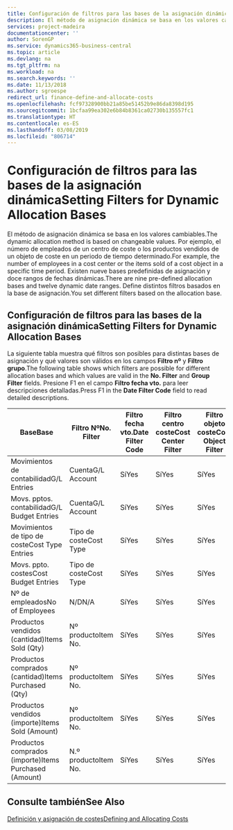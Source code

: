 ```yaml
---
title: Configuración de filtros para las bases de la asignación dinámica | Documentos de Microsoft
description: El método de asignación dinámica se basa en los valores cambiables. Por ejemplo, el número de empleados de un centro de coste o los productos vendidos de un objeto de coste en un periodo de tiempo determinado. Existen nueve bases predefinidas de asignación y doce rangos de fechas dinámicas. Define distintos filtros basados en la base de asignación.
services: project-madeira
documentationcenter: ''
author: SorenGP
ms.service: dynamics365-business-central
ms.topic: article
ms.devlang: na
ms.tgt_pltfrm: na
ms.workload: na
ms.search.keywords: ''
ms.date: 11/13/2018
ms.author: sgroespe
redirect_url: finance-define-and-allocate-costs
ms.openlocfilehash: fcf97328900bb21a85be51452b9e86da8398d195
ms.sourcegitcommit: 1bcfaa99ea302e6b84b8361ca02730b135557fc1
ms.translationtype: HT
ms.contentlocale: es-ES
ms.lasthandoff: 03/08/2019
ms.locfileid: "806714"
---
```

# <a name="setting-filters-for-dynamic-allocation-bases"></a><span data-ttu-id="158f0-106">Configuración de filtros para las bases de la asignación dinámica</span><span class="sxs-lookup"><span data-stu-id="158f0-106">Setting Filters for Dynamic Allocation Bases</span></span>
<span data-ttu-id="158f0-107">El método de asignación dinámica se basa en los valores cambiables.</span><span class="sxs-lookup"><span data-stu-id="158f0-107">The dynamic allocation method is based on changeable values.</span></span> <span data-ttu-id="158f0-108">Por ejemplo, el número de empleados de un centro de coste o los productos vendidos de un objeto de coste en un periodo de tiempo determinado.</span><span class="sxs-lookup"><span data-stu-id="158f0-108">For example, the number of employees in a cost center or the items sold of a cost object in a specific time period.</span></span> <span data-ttu-id="158f0-109">Existen nueve bases predefinidas de asignación y doce rangos de fechas dinámicas.</span><span class="sxs-lookup"><span data-stu-id="158f0-109">There are nine pre-defined allocation bases and twelve dynamic date ranges.</span></span> <span data-ttu-id="158f0-110">Define distintos filtros basados en la base de asignación.</span><span class="sxs-lookup"><span data-stu-id="158f0-110">You set different filters based on the allocation base.</span></span>  

## <a name="setting-filters-for-dynamic-allocation-bases"></a><span data-ttu-id="158f0-111">Configuración de filtros para las bases de la asignación dinámica</span><span class="sxs-lookup"><span data-stu-id="158f0-111">Setting Filters for Dynamic Allocation Bases</span></span>  
 <span data-ttu-id="158f0-112">La siguiente tabla muestra qué filtros son posibles para distintas bases de asignación y qué valores son válidos en los campos **Filtro nº** y **Filtro grupo**.</span><span class="sxs-lookup"><span data-stu-id="158f0-112">The following table shows which filters are possible for different allocation bases and which values are valid in the **No. Filter** and **Group Filter** fields.</span></span> <span data-ttu-id="158f0-113">Presione F1 en el campo **Filtro fecha vto.** para leer descripciones detalladas.</span><span class="sxs-lookup"><span data-stu-id="158f0-113">Press F1 in the **Date Filter Code** field to read detailed descriptions.</span></span>  

|<span data-ttu-id="158f0-114">**Base**</span><span class="sxs-lookup"><span data-stu-id="158f0-114">**Base**</span></span>|<span data-ttu-id="158f0-115">**Filtro Nº**</span><span class="sxs-lookup"><span data-stu-id="158f0-115">**No. Filter**</span></span>|<span data-ttu-id="158f0-116">**Filtro fecha vto.**</span><span class="sxs-lookup"><span data-stu-id="158f0-116">**Date Filter Code**</span></span>|<span data-ttu-id="158f0-117">**Filtro centro coste**</span><span class="sxs-lookup"><span data-stu-id="158f0-117">**Cost Center Filter**</span></span>|<span data-ttu-id="158f0-118">**Filtro objeto coste**</span><span class="sxs-lookup"><span data-stu-id="158f0-118">**Cost Object Filter**</span></span>|<span data-ttu-id="158f0-119">**Filtro grupo**</span><span class="sxs-lookup"><span data-stu-id="158f0-119">**Group Filter**</span></span>|  
|--------------|----------------------------------------|----------------------------------------------|------------------------------------------------|------------------------------------------------|------------------------------------------|  
|<span data-ttu-id="158f0-120">Movimientos de contabilidad</span><span class="sxs-lookup"><span data-stu-id="158f0-120">G/L Entries</span></span>|<span data-ttu-id="158f0-121">Cuenta</span><span class="sxs-lookup"><span data-stu-id="158f0-121">G/L Account</span></span>|<span data-ttu-id="158f0-122">Sí</span><span class="sxs-lookup"><span data-stu-id="158f0-122">Yes</span></span>|<span data-ttu-id="158f0-123">Sí</span><span class="sxs-lookup"><span data-stu-id="158f0-123">Yes</span></span>|<span data-ttu-id="158f0-124">Sí</span><span class="sxs-lookup"><span data-stu-id="158f0-124">Yes</span></span>|<span data-ttu-id="158f0-125">N/D</span><span class="sxs-lookup"><span data-stu-id="158f0-125">N/A</span></span>|  
|<span data-ttu-id="158f0-126">Movs. pptos. contabilidad</span><span class="sxs-lookup"><span data-stu-id="158f0-126">G/L Budget Entries</span></span>|<span data-ttu-id="158f0-127">Cuenta</span><span class="sxs-lookup"><span data-stu-id="158f0-127">G/L Account</span></span>|<span data-ttu-id="158f0-128">Sí</span><span class="sxs-lookup"><span data-stu-id="158f0-128">Yes</span></span>|<span data-ttu-id="158f0-129">Sí</span><span class="sxs-lookup"><span data-stu-id="158f0-129">Yes</span></span>|<span data-ttu-id="158f0-130">Sí</span><span class="sxs-lookup"><span data-stu-id="158f0-130">Yes</span></span>|<span data-ttu-id="158f0-131">Nombres pptos. contabilidad</span><span class="sxs-lookup"><span data-stu-id="158f0-131">G/L Budget Name</span></span>|  
|<span data-ttu-id="158f0-132">Movimientos de tipo de coste</span><span class="sxs-lookup"><span data-stu-id="158f0-132">Cost Type Entries</span></span>|<span data-ttu-id="158f0-133">Tipo de coste</span><span class="sxs-lookup"><span data-stu-id="158f0-133">Cost Type</span></span>|<span data-ttu-id="158f0-134">Sí</span><span class="sxs-lookup"><span data-stu-id="158f0-134">Yes</span></span>|<span data-ttu-id="158f0-135">Sí</span><span class="sxs-lookup"><span data-stu-id="158f0-135">Yes</span></span>|<span data-ttu-id="158f0-136">Sí</span><span class="sxs-lookup"><span data-stu-id="158f0-136">Yes</span></span>|<span data-ttu-id="158f0-137">N/D</span><span class="sxs-lookup"><span data-stu-id="158f0-137">N/A</span></span>|  
|<span data-ttu-id="158f0-138">Movs. ppto. costes</span><span class="sxs-lookup"><span data-stu-id="158f0-138">Cost Budget Entries</span></span>|<span data-ttu-id="158f0-139">Tipo de coste</span><span class="sxs-lookup"><span data-stu-id="158f0-139">Cost Type</span></span>|<span data-ttu-id="158f0-140">Sí</span><span class="sxs-lookup"><span data-stu-id="158f0-140">Yes</span></span>|<span data-ttu-id="158f0-141">Sí</span><span class="sxs-lookup"><span data-stu-id="158f0-141">Yes</span></span>|<span data-ttu-id="158f0-142">Sí</span><span class="sxs-lookup"><span data-stu-id="158f0-142">Yes</span></span>|<span data-ttu-id="158f0-143">Nombre ppto.</span><span class="sxs-lookup"><span data-stu-id="158f0-143">Budget Name</span></span>|  
|<span data-ttu-id="158f0-144">Nº de empleados</span><span class="sxs-lookup"><span data-stu-id="158f0-144">No of Employees</span></span>|<span data-ttu-id="158f0-145">N/D</span><span class="sxs-lookup"><span data-stu-id="158f0-145">N/A</span></span>|<span data-ttu-id="158f0-146">Sí</span><span class="sxs-lookup"><span data-stu-id="158f0-146">Yes</span></span>|<span data-ttu-id="158f0-147">Sí</span><span class="sxs-lookup"><span data-stu-id="158f0-147">Yes</span></span>|<span data-ttu-id="158f0-148">Sí</span><span class="sxs-lookup"><span data-stu-id="158f0-148">Yes</span></span>|<span data-ttu-id="158f0-149">N/D</span><span class="sxs-lookup"><span data-stu-id="158f0-149">N/A</span></span>|  
|<span data-ttu-id="158f0-150">Productos vendidos (cantidad)</span><span class="sxs-lookup"><span data-stu-id="158f0-150">Items Sold (Qty)</span></span>|<span data-ttu-id="158f0-151">Nº producto</span><span class="sxs-lookup"><span data-stu-id="158f0-151">Item No.</span></span>|<span data-ttu-id="158f0-152">Sí</span><span class="sxs-lookup"><span data-stu-id="158f0-152">Yes</span></span>|<span data-ttu-id="158f0-153">Sí</span><span class="sxs-lookup"><span data-stu-id="158f0-153">Yes</span></span>|<span data-ttu-id="158f0-154">Sí</span><span class="sxs-lookup"><span data-stu-id="158f0-154">Yes</span></span>|<span data-ttu-id="158f0-155">Grupo contable existencias</span><span class="sxs-lookup"><span data-stu-id="158f0-155">Inventory Posting Group</span></span>|  
|<span data-ttu-id="158f0-156">Productos comprados (cantidad)</span><span class="sxs-lookup"><span data-stu-id="158f0-156">Items Purchased (Qty)</span></span>|<span data-ttu-id="158f0-157">Nº producto</span><span class="sxs-lookup"><span data-stu-id="158f0-157">Item No.</span></span>|<span data-ttu-id="158f0-158">Sí</span><span class="sxs-lookup"><span data-stu-id="158f0-158">Yes</span></span>|<span data-ttu-id="158f0-159">Sí</span><span class="sxs-lookup"><span data-stu-id="158f0-159">Yes</span></span>|<span data-ttu-id="158f0-160">Sí</span><span class="sxs-lookup"><span data-stu-id="158f0-160">Yes</span></span>|<span data-ttu-id="158f0-161">Grupo contable existencias</span><span class="sxs-lookup"><span data-stu-id="158f0-161">Inventory Posting Group</span></span>|  
|<span data-ttu-id="158f0-162">Productos vendidos (importe)</span><span class="sxs-lookup"><span data-stu-id="158f0-162">Items Sold (Amount)</span></span>|<span data-ttu-id="158f0-163">Nº producto</span><span class="sxs-lookup"><span data-stu-id="158f0-163">Item No.</span></span>|<span data-ttu-id="158f0-164">Sí</span><span class="sxs-lookup"><span data-stu-id="158f0-164">Yes</span></span>|<span data-ttu-id="158f0-165">Sí</span><span class="sxs-lookup"><span data-stu-id="158f0-165">Yes</span></span>|<span data-ttu-id="158f0-166">Sí</span><span class="sxs-lookup"><span data-stu-id="158f0-166">Yes</span></span>|<span data-ttu-id="158f0-167">Grupo contable existencias</span><span class="sxs-lookup"><span data-stu-id="158f0-167">Inventory Posting Group</span></span>|  
|<span data-ttu-id="158f0-168">Productos comprados (importe)</span><span class="sxs-lookup"><span data-stu-id="158f0-168">Items Purchased (Amount)</span></span>|<span data-ttu-id="158f0-169">N.º producto</span><span class="sxs-lookup"><span data-stu-id="158f0-169">Item No.</span></span>|<span data-ttu-id="158f0-170">Sí</span><span class="sxs-lookup"><span data-stu-id="158f0-170">Yes</span></span>|<span data-ttu-id="158f0-171">Sí</span><span class="sxs-lookup"><span data-stu-id="158f0-171">Yes</span></span>|<span data-ttu-id="158f0-172">Sí</span><span class="sxs-lookup"><span data-stu-id="158f0-172">Yes</span></span>|<span data-ttu-id="158f0-173">Grupo registro inventario</span><span class="sxs-lookup"><span data-stu-id="158f0-173">Inventory Posting Group</span></span>|  

## <a name="see-also"></a><span data-ttu-id="158f0-174">Consulte también</span><span class="sxs-lookup"><span data-stu-id="158f0-174">See Also</span></span>  
[<span data-ttu-id="158f0-175">Definición y asignación de costes</span><span class="sxs-lookup"><span data-stu-id="158f0-175">Defining and Allocating Costs</span></span>](finance-define-and-allocate-costs.md)
